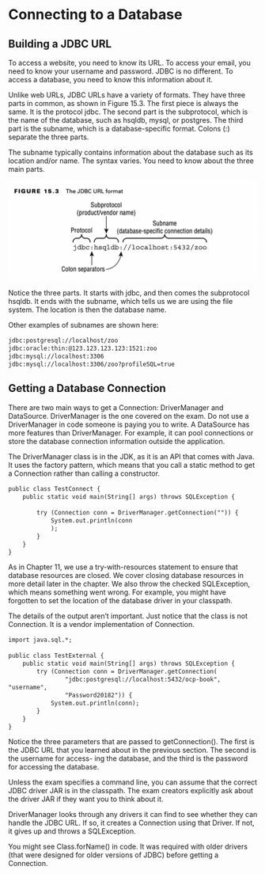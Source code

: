 # Connecting to a Database

## Building a JDBC URL

To access a website, you need to know its URL. To access your email, you need to know your username and password. JDBC
is no different. To access a database, you need to know this information about it.

Unlike web URLs, JDBC URLs have a variety of formats. They have three parts in common, as shown in Figure 15.3. The
first piece is always the same. It is the protocol jdbc. The second part is the subprotocol, which is the name of the
database, such as hsqldb, mysql, or postgres. The third part is the subname, which is a database-specific format.
Colons (:) separate the three parts.

The subname typically contains information about the database such as its location and/or name. The syntax varies. You
need to know about the three main parts.

![](connectingtoadatabase/The-JDBC-URL-format.png)

Notice the three parts. It starts with jdbc, and then comes the subprotocol hsqldb. It ends with the subname, which
tells us we are using the file system. The location is then the database name.

Other examples of subnames are shown here:

    jdbc:postgresql://localhost/zoo 
    jdbc:oracle:thin:@123.123.123.123:1521:zoo 
    jdbc:mysql://localhost:3306 
    jdbc:mysql://localhost:3306/zoo?profileSQL=true

## Getting a Database Connection

There are two main ways to get a Connection: DriverManager and DataSource. DriverManager is the one covered on the exam.
Do not use a DriverManager in code someone is paying you to write. A DataSource has more features than DriverManager.
For example, it can pool connections or store the database connection information outside the application.

The DriverManager class is in the JDK, as it is an API that comes with Java. It uses the factory pattern, which means
that you call a static method to get a Connection rather than calling a constructor.

    public class TestConnect {
        public static void main(String[] args) throws SQLException {

            try (Connection conn = DriverManager.getConnection("")) {
                System.out.println(conn
                );
            }
        }
    }

As in Chapter 11, we use a try-with-resources statement to ensure that database resources are closed. We cover closing
database resources in more detail later in the chapter. We also throw the checked SQLException, which means something
went wrong. For example, you might have forgotten to set the location of the database driver in your classpath.

The details of the output aren’t important. Just notice that the class is not Connection. It is a vendor implementation
of Connection.

    import java.sql.*;
    
    public class TestExternal {
        public static void main(String[] args) throws SQLException {
            try (Connection conn = DriverManager.getConnection(
                    "jdbc:postgresql://localhost:5432/ocp-book", "username",
                    "Password20182")) {
                System.out.println(conn);
            }
        }
    }

Notice the three parameters that are passed to getConnection(). The first is the JDBC URL that you learned about in the
previous section. The second is the username for access- ing the database, and the third is the password for accessing
the database.

Unless the exam specifies a command line, you can assume that the correct JDBC driver JAR is in the classpath. The exam
creators explicitly ask about the driver JAR if they want you to think about it.

DriverManager looks through any drivers it can find to see whether they can handle the JDBC URL. If so, it creates a
Connection using that Driver. If not, it gives up and throws a SQLException.

You might see Class.forName() in code. It was required with older drivers (that were designed for older versions of
JDBC) before getting a Connection.